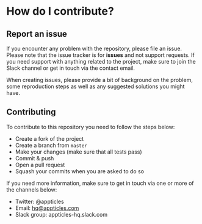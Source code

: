 # How do I contribute?

## Report an issue

If you encounter any problem with the repository, please file an issue. Please note that 
the issue tracker is for **issues** and not support requests. If you need support with anything
related to the project, make sure to join the Slack channel or get in touch via the contact email.  

When creating issues, please provide a bit of background on the problem, some reproduction
steps as well as any suggested solutions you might have.

## Contributing

To contribute to this repository you need to follow the steps below:

- Create a fork of the project
- Create a branch from `master`
- Make your changes (make sure that all tests pass)
- Commit & push
- Open a pull request
- Squash your commits when you are asked to do so

If you need more information, make sure to get in touch via one or more of the
channels below:

- Twitter: @appticles
- Email: hq@appticles.com
- Slack group: appticles-hq.slack.com
